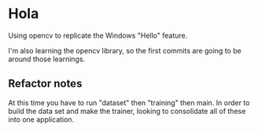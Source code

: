 # Hola

Using opencv to replicate the Windows "Hello" feature.

I'm also learning the opencv library, so the first commits are going to be around those learnings.

## Refactor notes
At this time you have to run "dataset" then "training" then main. In order to build the data set and make the trainer, looking to consolidate all of these into one application.